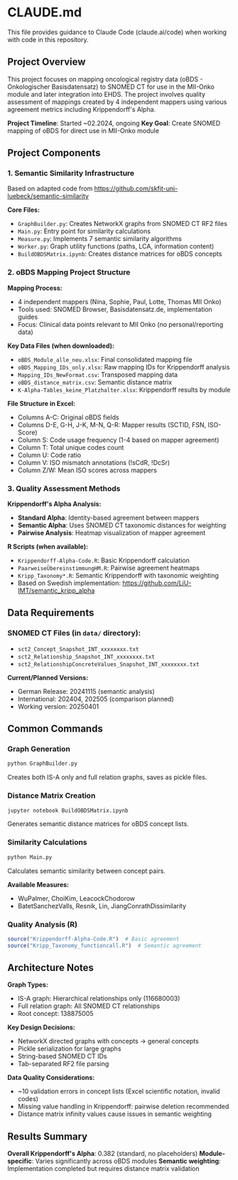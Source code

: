 # CLAUDE.md

This file provides guidance to Claude Code (claude.ai/code) when working with code in this repository.

## Project Overview

This project focuses on mapping oncological registry data (oBDS - Onkologischer Basisdatensatz) to SNOMED CT for use in the MII-Onko module and later integration into EHDS. The project involves quality assessment of mappings created by 4 independent mappers using various agreement metrics including Krippendorff's Alpha.

**Project Timeline**: Started ~02.2024, ongoing
**Key Goal**: Create SNOMED mapping of oBDS for direct use in MII-Onko module

## Project Components

### 1. Semantic Similarity Infrastructure
Based on adapted code from https://github.com/skfit-uni-luebeck/semantic-similarity

**Core Files:**
- `GraphBuilder.py`: Creates NetworkX graphs from SNOMED CT RF2 files
- `Main.py`: Entry point for similarity calculations  
- `Measure.py`: Implements 7 semantic similarity algorithms
- `Worker.py`: Graph utility functions (paths, LCA, information content)
- `BuildOBDSMatrix.ipynb`: Creates distance matrices for oBDS concepts

### 2. oBDS Mapping Project Structure

**Mapping Process:**
- 4 independent mappers (Nina, Sophie, Paul, Lotte, Thomas MII Onko)
- Tools used: SNOMED Browser, Basisdatensatz.de, implementation guides
- Focus: Clinical data points relevant to MII Onko (no personal/reporting data)

**Key Data Files (when downloaded):**
- `oBDS_Module_alle_neu.xlsx`: Final consolidated mapping file
- `oBDS_Mapping_IDs_only.xlsx`: Raw mapping IDs for Krippendorff analysis
- `Mapping_IDs_NewFormat.csv`: Transposed mapping data
- `oBDS_distance_matrix.csv`: Semantic distance matrix
- `K-Alpha-Tables_keine_Platzhalter.xlsx`: Krippendorff results by module

**File Structure in Excel:**
- Columns A-C: Original oBDS fields
- Columns D-E, G-H, J-K, M-N, Q-R: Mapper results (SCTID, FSN, ISO-Score)
- Column S: Code usage frequency (1-4 based on mapper agreement)
- Column T: Total unique codes count
- Column U: Code ratio
- Column V: ISO mismatch annotations (!sCdR, !DcSr)
- Column Z/W: Mean ISO scores across mappers

### 3. Quality Assessment Methods

**Krippendorff's Alpha Analysis:**
- **Standard Alpha**: Identity-based agreement between mappers
- **Semantic Alpha**: Uses SNOMED CT taxonomic distances for weighting
- **Pairwise Analysis**: Heatmap visualization of mapper agreement

**R Scripts (when available):**
- `Krippendorff-Alpha-Code.R`: Basic Krippendorff calculation
- `PaarweiseÜbereinstimmungHM.R`: Pairwise agreement heatmaps
- `Kripp_Taxonomy*.R`: Semantic Krippendorff with taxonomic weighting
- Based on Swedish implementation: https://github.com/LiU-IMT/semantic_kripp_alpha

## Data Requirements

### SNOMED CT Files (in `data/` directory):
- `sct2_Concept_Snapshot_INT_xxxxxxxx.txt`
- `sct2_Relationship_Snapshot_INT_xxxxxxxx.txt`  
- `sct2_RelationshipConcreteValues_Snapshot_INT_xxxxxxxx.txt`

**Current/Planned Versions:**
- German Release: 20241115 (semantic analysis)
- International: 202404, 202505 (comparison planned)
- Working version: 20250401

## Common Commands

### Graph Generation
```python
python GraphBuilder.py
```
Creates both IS-A only and full relation graphs, saves as pickle files.

### Distance Matrix Creation
```python
jupyter notebook BuildOBDSMatrix.ipynb
```
Generates semantic distance matrices for oBDS concept lists.

### Similarity Calculations
```python
python Main.py
```
Calculates semantic similarity between concept pairs.

**Available Measures:**
- WuPalmer, ChoiKim, LeacockChodorow
- BatetSanchezValls, Resnik, Lin, JiangConrathDissimilarity

### Quality Analysis (R)
```r
source("Krippendorff-Alpha-Code.R")  # Basic agreement
source("Kripp_Taxonomy_functioncall.R")  # Semantic agreement
```

## Architecture Notes

**Graph Types:**
- IS-A graph: Hierarchical relationships only (116680003)
- Full relation graph: All SNOMED CT relationships
- Root concept: 138875005

**Key Design Decisions:**
- NetworkX directed graphs with concepts → general concepts
- Pickle serialization for large graphs
- String-based SNOMED CT IDs
- Tab-separated RF2 file parsing

**Data Quality Considerations:**
- ~10 validation errors in concept lists (Excel scientific notation, invalid codes)
- Missing value handling in Krippendorff: pairwise deletion recommended
- Distance matrix infinity values cause issues in semantic weighting

## Results Summary

**Overall Krippendorff's Alpha**: 0.382 (standard, no placeholders)
**Module-specific**: Varies significantly across oBDS modules
**Semantic weighting**: Implementation completed but requires distance matrix validation